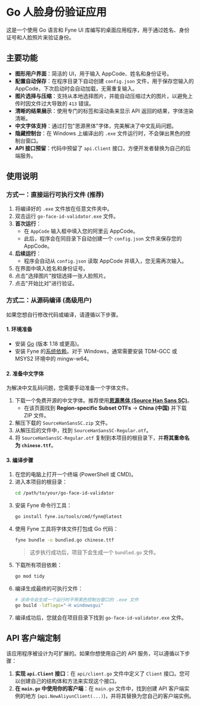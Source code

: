# Go 人脸身份验证应用

这是一个使用 Go 语言和 Fyne UI 库编写的桌面应用程序，用于通过姓名、身份证号和人脸照片来验证身份。



## 主要功能

-   **图形用户界面**：简洁的 UI，用于输入 AppCode、姓名和身份证号。
-   **配置自动保存**：在程序目录下自动创建 `config.json` 文件，用于保存您输入的 AppCode，下次启动时会自动加载，无需重复输入。
-   **图片选择与压缩**：支持从本地选择图片，并能自动压缩过大的图片，以避免上传时因文件过大导致的 `413` 错误。
-   **清晰的结果展示**：使用专门的标签和滚动条来显示 API 返回的结果，字体渲染清晰。
-   **中文字体支持**：通过打包"思源黑体"字体，完美解决了中文乱码问题。
-   **隐藏控制台**：在 Windows 上编译出的 `.exe` 文件运行时，不会弹出黑色的控制台窗口。
-   **API 接口预留**：代码中预留了 `api.Client` 接口，方便开发者替换为自己的后端服务。

## 使用说明

### 方式一：直接运行可执行文件 (推荐)

1.  将编译好的 `.exe` 文件放在任意文件夹中。
2.  双击运行 `go-face-id-validator.exe` 文件。
3.  **首次运行**：
    -   在 `AppCode` 输入框中填入您的阿里云 AppCode。
    -   此后，程序会在同目录下自动创建一个 `config.json` 文件来保存您的 AppCode。
4.  **后续运行**：
    -   程序会自动从 `config.json` 读取 AppCode 并填入，您无需再次输入。
5.  在界面中填入姓名和身份证号。
6.  点击"选择图片"按钮选择一张人脸照片。
7.  点击"开始比对"进行验证。

### 方式二：从源码编译 (高级用户)

如果您想自行修改代码或编译，请遵循以下步骤。

#### 1. 环境准备

-   安装 [Go](https://golang.org/doc/install) (版本 1.18 或更高)。
-   安装 Fyne 的[系统依赖](https://developer.fyne.io/started/#prerequisites)。对于 Windows，通常需要安装 TDM-GCC 或 MSYS2 环境中的 mingw-w64。

#### 2. 准备中文字体

为解决中文乱码问题，您需要手动准备一个字体文件。

1.  下载一个免费开源的中文字体。推荐使用[**思源黑体 (Source Han Sans SC)**](https://github.com/adobe-fonts/source-han-sans/tree/release)。
    -   在该页面找到 **Region-specific Subset OTFs** -> **China (中国)** 并下载 ZIP 文件。
2.  解压下载的 `SourceHanSansSC.zip` 文件。
3.  从解压后的文件中，找到 `SourceHanSansSC-Regular.otf`。
4.  将 `SourceHanSansSC-Regular.otf` 复制到本项目的根目录下，并**将其重命名为 `chinese.ttf`**。

#### 3. 编译步骤

1.  在您的电脑上打开一个终端 (PowerShell 或 CMD)。
2.  进入本项目的根目录：
    ```sh
    cd /path/to/your/go-face-id-validator
    ```
3.  安装 Fyne 命令行工具：
    ```sh
    go install fyne.io/tools/cmd/fyne@latest
    ```
4.  使用 Fyne 工具将字体文件打包成 Go 代码：
    ```sh
    fyne bundle -o bundled.go chinese.ttf
    ```
    > 这步执行成功后，项目下会生成一个 `bundled.go` 文件。
5.  下载所有项目依赖：
    ```sh
    go mod tidy
    ```
6.  编译生成最终的可执行文件：
    ```sh
    # 该命令会生成一个运行时不带黑色控制台窗口的 .exe 文件
    go build -ldflags="-H windowsgui"
    ```
7.  编译成功后，您就会在项目目录下找到 `go-face-id-validator.exe` 文件。

## API 客户端定制

该应用程序被设计为可扩展的。如果你想使用自己的 API 服务，可以遵循以下步骤：

1.  **实现 `api.Client` 接口**：在 `api/client.go` 文件中定义了 `Client` 接口。您可以创建自己的结构体和方法来实现这个接口。
2.  **在 `main.go` 中使用你的客户端**：在 `main.go` 文件中，找到创建 API 客户端实例的地方 (`api.NewAliyunClient(...)`)，并将其替换为您自己的客户端实例。 
